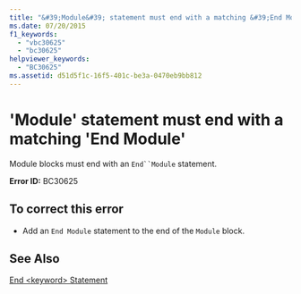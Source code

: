 ```yaml
---
title: "&#39;Module&#39; statement must end with a matching &#39;End Module&#39;"
ms.date: 07/20/2015
f1_keywords: 
  - "vbc30625"
  - "bc30625"
helpviewer_keywords: 
  - "BC30625"
ms.assetid: d51d5f1c-16f5-401c-be3a-0470eb9bb812
---
```

# &#39;Module&#39; statement must end with a matching &#39;End Module&#39;
Module blocks must end with an `End``Module` statement.  
  
 **Error ID:** BC30625  
  
## To correct this error  
  
-   Add an `End Module` statement to the end of the `Module` block.  
  
## See Also  
 [End \<keyword> Statement](../../visual-basic/language-reference/statements/end-keyword-statement.md)
